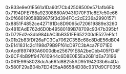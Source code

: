 0xB33e9e01E561a1Da60f7Cb42508500e571afb6Eb
0x7194DFE766a92308880A943fD70F31c8E7c50e66
0x0f66619058BB9675f3d394FCc2cE236a29901571
0x8851F4852ce427191Dc8D9065d720619889e3260
0x481EAdE762d6D0b49580189B78709c9347b395bf
0xD72Ed2e3db984bAC3bB351FE652200dE527eFfcf
0x01b2b83fDf26aFC3Ca7062C35Bc68c8DdE56dB04
0xE141831c2c1198d79B9Ff61cD97C3bAca7F071E0
0xAcdf897493A6000dbe256791E8A2beCbb405FD4F
0x6CF4bB9ff947610944c6D8E0E5Ea26B1dEa73196
0x061E9958028dcAa66fd8B255AD95194203b6c4Da
0x580F29aB04b7ED4E5aA86584D38c9317d9CF0358
